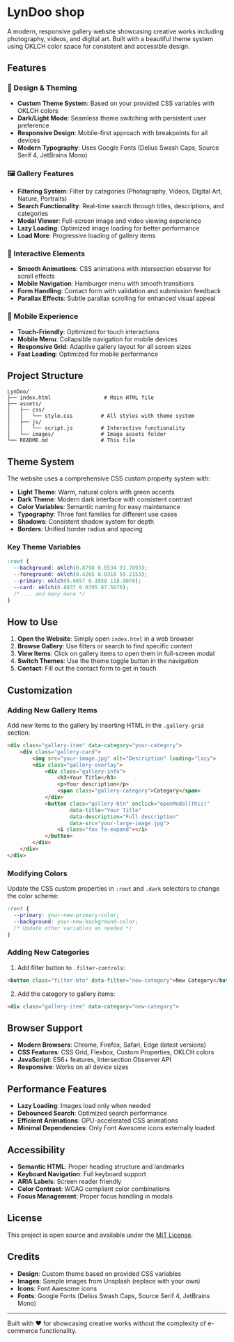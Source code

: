 # LynDoo shop

A modern, responsive gallery website showcasing creative works including photography, videos, and digital art. Built with a beautiful theme system using OKLCH color space for consistent and accessible design.

## Features

### 🎨 Design & Theming
- **Custom Theme System**: Based on your provided CSS variables with OKLCH colors
- **Dark/Light Mode**: Seamless theme switching with persistent user preference
- **Responsive Design**: Mobile-first approach with breakpoints for all devices
- **Modern Typography**: Uses Google Fonts (Delius Swash Caps, Source Serif 4, JetBrains Mono)

### 🖼️ Gallery Features
- **Filtering System**: Filter by categories (Photography, Videos, Digital Art, Nature, Portraits)
- **Search Functionality**: Real-time search through titles, descriptions, and categories
- **Modal Viewer**: Full-screen image and video viewing experience
- **Lazy Loading**: Optimized image loading for better performance
- **Load More**: Progressive loading of gallery items

### 🚀 Interactive Elements
- **Smooth Animations**: CSS animations with intersection observer for scroll effects
- **Mobile Navigation**: Hamburger menu with smooth transitions
- **Form Handling**: Contact form with validation and submission feedback
- **Parallax Effects**: Subtle parallax scrolling for enhanced visual appeal

### 📱 Mobile Experience
- **Touch-Friendly**: Optimized for touch interactions
- **Mobile Menu**: Collapsible navigation for mobile devices
- **Responsive Grid**: Adaptive gallery layout for all screen sizes
- **Fast Loading**: Optimized for mobile performance

## Project Structure

```
LynDoo/
├── index.html                 # Main HTML file
├── assets/
│   ├── css/
│   │   └── style.css         # All styles with theme system
│   ├── js/
│   │   └── script.js         # Interactive functionality
│   └── images/               # Image assets folder
└── README.md                 # This file
```

## Theme System

The website uses a comprehensive CSS custom property system with:

- **Light Theme**: Warm, natural colors with green accents
- **Dark Theme**: Modern dark interface with consistent contrast
- **Color Variables**: Semantic naming for easy maintenance
- **Typography**: Three font families for different use cases
- **Shadows**: Consistent shadow system for depth
- **Borders**: Unified border radius and spacing

### Key Theme Variables

```css
:root {
  --background: oklch(0.8798 0.0534 91.7893);
  --foreground: oklch(0.4265 0.0310 59.2153);
  --primary: oklch(0.6657 0.1050 118.9078);
  --card: oklch(0.8937 0.0395 87.5676);
  /* ... and many more */
}
```

## How to Use

1. **Open the Website**: Simply open `index.html` in a web browser
2. **Browse Gallery**: Use filters or search to find specific content
3. **View Items**: Click on gallery items to open them in full-screen modal
4. **Switch Themes**: Use the theme toggle button in the navigation
5. **Contact**: Fill out the contact form to get in touch

## Customization

### Adding New Gallery Items

Add new items to the gallery by inserting HTML in the `.gallery-grid` section:

```html
<div class="gallery-item" data-category="your-category">
    <div class="gallery-card">
        <img src="your-image.jpg" alt="Description" loading="lazy">
        <div class="gallery-overlay">
            <div class="gallery-info">
                <h3>Your Title</h3>
                <p>Your description</p>
                <span class="gallery-category">Category</span>
            </div>
            <button class="gallery-btn" onclick="openModal(this)" 
                    data-title="Your Title" 
                    data-description="Full description" 
                    data-src="your-large-image.jpg">
                <i class="fas fa-expand"></i>
            </button>
        </div>
    </div>
</div>
```

### Modifying Colors

Update the CSS custom properties in `:root` and `.dark` selectors to change the color scheme:

```css
:root {
  --primary: your-new-primary-color;
  --background: your-new-background-color;
  /* Update other variables as needed */
}
```

### Adding New Categories

1. Add filter button to `.filter-controls`:
```html
<button class="filter-btn" data-filter="new-category">New Category</button>
```

2. Add the category to gallery items:
```html
<div class="gallery-item" data-category="new-category">
```

## Browser Support

- **Modern Browsers**: Chrome, Firefox, Safari, Edge (latest versions)
- **CSS Features**: CSS Grid, Flexbox, Custom Properties, OKLCH colors
- **JavaScript**: ES6+ features, Intersection Observer API
- **Responsive**: Works on all device sizes

## Performance Features

- **Lazy Loading**: Images load only when needed
- **Debounced Search**: Optimized search performance
- **Efficient Animations**: GPU-accelerated CSS animations
- **Minimal Dependencies**: Only Font Awesome icons externally loaded

## Accessibility

- **Semantic HTML**: Proper heading structure and landmarks
- **Keyboard Navigation**: Full keyboard support
- **ARIA Labels**: Screen reader friendly
- **Color Contrast**: WCAG compliant color combinations
- **Focus Management**: Proper focus handling in modals

## License

This project is open source and available under the [MIT License](LICENSE).

## Credits

- **Design**: Custom theme based on provided CSS variables
- **Images**: Sample images from Unsplash (replace with your own)
- **Icons**: Font Awesome icons
- **Fonts**: Google Fonts (Delius Swash Caps, Source Serif 4, JetBrains Mono)

---

Built with ❤️ for showcasing creative works without the complexity of e-commerce functionality.